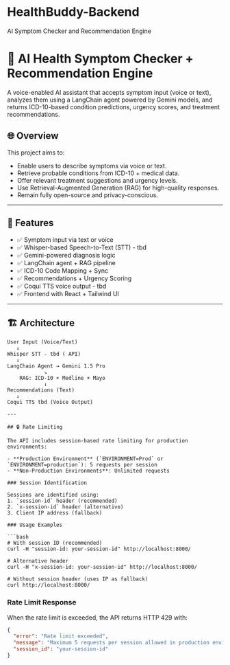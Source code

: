 # HealthBuddy-Backend
AI Symptom Checker and Recommendation Engine

# 🧠 AI Health Symptom Checker + Recommendation Engine

A voice-enabled AI assistant that accepts symptom input (voice or text), analyzes them using a LangChain agent powered by Gemini models, and returns ICD-10-based condition predictions, urgency scores, and treatment recommendations.

## 🌐 Overview

This project aims to:

- Enable users to describe symptoms via voice or text.
- Retrieve probable conditions from ICD-10 + medical data.
- Offer relevant treatment suggestions and urgency levels.
- Use Retrieval-Augmented Generation (RAG) for high-quality responses.
- Remain fully open-source and privacy-conscious.

---

## 🚀 Features

- ✅ Symptom input via text or voice
- ✅ Whisper-based Speech-to-Text (STT) - tbd
- ✅ Gemini-powered diagnosis logic
- ✅ LangChain agent + RAG pipeline
- ✅ ICD-10 Code Mapping + Sync
- ✅ Recommendations + Urgency Scoring
- ✅ Coqui TTS voice output - tbd
- ✅ Frontend with React + Tailwind UI

---

## 🏗️ Architecture

```plaintext
User Input (Voice/Text)
   ↓
Whisper STT - tbd ( API)
   ↓
LangChain Agent → Gemini 1.5 Pro
            ↘
    RAG: ICD-10 + Medline + Mayo
            ↓
Recommendations (Text)
   ↓
Coqui TTS tbd (Voice Output)

---

## 🔒 Rate Limiting

The API includes session-based rate limiting for production environments:

- **Production Environment** (`ENVIRONMENT=Prod` or `ENVIRONMENT=production`): 5 requests per session
- **Non-Production Environments**: Unlimited requests

### Session Identification

Sessions are identified using:
1. `session-id` header (recommended)
2. `x-session-id` header (alternative)
3. Client IP address (fallback)

### Usage Examples

```bash
# With session ID (recommended)
curl -H "session-id: your-session-id" http://localhost:8000/

# Alternative header
curl -H "x-session-id: your-session-id" http://localhost:8000/

# Without session header (uses IP as fallback)
curl http://localhost:8000/
```

### Rate Limit Response

When the rate limit is exceeded, the API returns HTTP 429 with:

```json
{
  "error": "Rate limit exceeded",
  "message": "Maximum 5 requests per session allowed in production environment",
  "session_id": "your-session-id"
}
```

